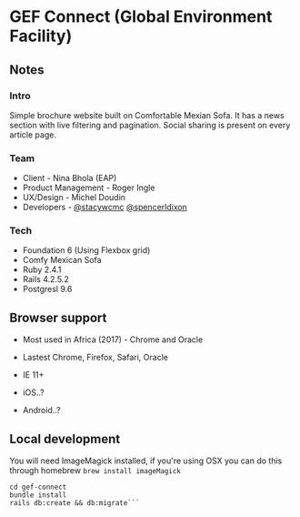 # GEF Connect (Global Environment Facility)

## Notes

### Intro

Simple brochure website built on Comfortable Mexian Sofa. It has a news section with live filtering and pagination. Social sharing is present on every article page.

### Team

- Client - Nina Bhola (EAP)
- Product Management - Roger Ingle
- UX/Design - Michel Doudin
- Developers - [@stacywcmc](http://github.com/stacywcmc) [@spencerldixon](http://github.com/spencerldixon)

### Tech

- Foundation 6 (Using Flexbox grid)
- Comfy Mexican Sofa
- Ruby 2.4.1
- Rails 4.2.5.2
- Postgresl 9.6

## Browser support

- Most used in Africa (2017) - Chrome and Oracle

- Lastest Chrome, Firefox, Safari, Oracle
- IE 11+
- iOS..?
- Android..?

## Local development

You will need ImageMagick installed, if you're using OSX you can do this through homebrew `brew install imageMagick`

```git clone https://github.com/unepwcmc/gef-connect
cd gef-connect
bundle install
rails db:create && db:migrate```
